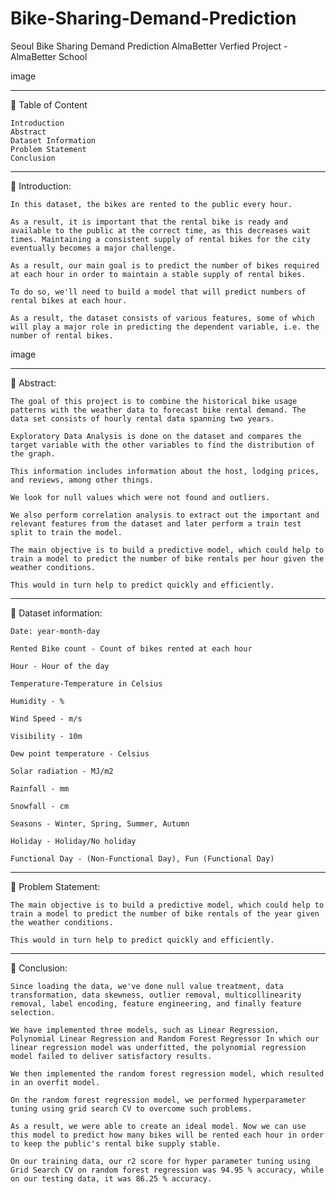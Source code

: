 # Bike-Sharing-Demand-Prediction
Seoul Bike Sharing Demand Prediction
AlmaBetter Verfied Project - AlmaBetter School

image

-----------------------------------------------------
💾 Table of Content

    Introduction
    Abstract
    Dataset Information
    Problem Statement
    Conclusion

-----------------------------------------------------
📖 Introduction:

    In this dataset, the bikes are rented to the public every hour.

    As a result, it is important that the rental bike is ready and available to the public at the correct time, as this decreases wait times. Maintaining a consistent supply of rental bikes for the city eventually becomes a major challenge.

    As a result, our main goal is to predict the number of bikes required at each hour in order to maintain a stable supply of rental bikes.

    To do so, we'll need to build a model that will predict numbers of rental bikes at each hour.

    As a result, the dataset consists of various features, some of which will play a major role in predicting the dependent variable, i.e. the number of rental bikes.

image

-----------------------------------------------------
📖 Abstract:

    The goal of this project is to combine the historical bike usage patterns with the weather data to forecast bike rental demand. The data set consists of hourly rental data spanning two years.

    Exploratory Data Analysis is done on the dataset and compares the target variable with the other variables to find the distribution of the graph.

    This information includes information about the host, lodging prices, and reviews, among other things.

    We look for null values which were not found and outliers.

    We also perform correlation analysis to extract out the important and relevant features from the dataset and later perform a train test split to train the model.

    The main objective is to build a predictive model, which could help to train a model to predict the number of bike rentals per hour given the weather conditions.

    This would in turn help to predict quickly and efficiently.

-----------------------------------------------------
📖 Dataset information:

    Date: year-month-day

    Rented Bike count - Count of bikes rented at each hour

    Hour - Hour of the day

    Temperature-Temperature in Celsius

    Humidity - %

    Wind Speed - m/s

    Visibility - 10m

    Dew point temperature - Celsius

    Solar radiation - MJ/m2

    Rainfall - mm

    Snowfall - cm

    Seasons - Winter, Spring, Summer, Autumn

    Holiday - Holiday/No holiday

    Functional Day - (Non-Functional Day), Fun (Functional Day)

-----------------------------------------------------
📖 Problem Statement:

    The main objective is to build a predictive model, which could help to train a model to predict the number of bike rentals of the year given the weather conditions.

    This would in turn help to predict quickly and efficiently.

-----------------------------------------------------
📖 Conclusion:

    Since loading the data, we've done null value treatment, data transformation, data skewness, outlier removal, multicollinearity removal, label encoding, feature engineering, and finally feature selection.

    We have implemented three models, such as Linear Regression, Polynomial Linear Regression and Random Forest Regressor In which our linear regression model was underfitted, the polynomial regression model failed to deliver satisfactory results.

    We then implemented the random forest regression model, which resulted in an overfit model.

    On the random forest regression model, we performed hyperparameter tuning using grid search CV to overcome such problems.

    As a result, we were able to create an ideal model. Now we can use this model to predict how many bikes will be rented each hour in order to keep the public's rental bike supply stable.

    On our training data, our r2 score for hyper parameter tuning using Grid Search CV on random forest regression was 94.95 % accuracy, while on our testing data, it was 86.25 % accuracy.
